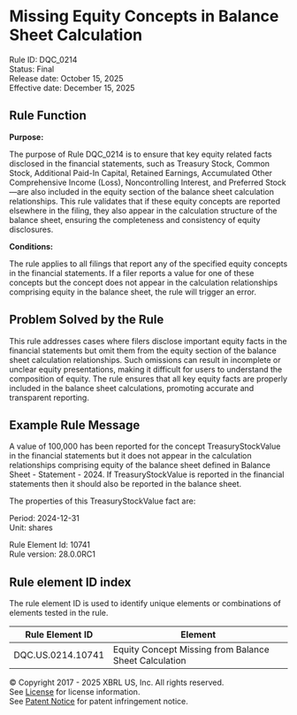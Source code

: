 # Missing Equity Concepts in Balance Sheet Calculation  
Rule ID: DQC_0214  
Status: Final  
Release date: October 15, 2025  
Effective date: December 15, 2025  

## Rule Function

**Purpose:**

The purpose of Rule DQC_0214 is to ensure that key equity related facts disclosed in the financial statements, such as Treasury Stock, Common Stock, Additional Paid-In Capital, Retained Earnings, Accumulated Other Comprehensive Income (Loss), Noncontrolling Interest, and Preferred Stock—are also included in the equity section of the balance sheet calculation relationships. This rule validates that if these equity concepts are reported elsewhere in the filing, they also appear in the calculation structure of the balance sheet, ensuring the completeness and consistency of equity disclosures.

**Conditions:**

The rule applies to all filings that report any of the specified equity concepts in the financial statements. If a filer reports a value for one of these concepts but the concept does not appear in the calculation relationships comprising equity in the balance sheet, the rule will trigger an error.

## Problem Solved by the Rule

This rule addresses cases where filers disclose important equity facts in the financial statements but omit them from the equity section of the balance sheet calculation relationships. Such omissions can result in incomplete or unclear equity presentations, making it difficult for users to understand the composition of equity. The rule ensures that all key equity facts are properly included in the balance sheet calculations, promoting accurate and transparent reporting.

## Example Rule Message

A value of 100,000 has been reported for the concept TreasuryStockValue in the financial statements but it does not appear in the calculation relationships comprising equity of the balance sheet defined in Balance Sheet - Statement - 2024. If TreasuryStockValue is reported in the financial statements then it should also be reported in the balance sheet.  

The properties of this TreasuryStockValue fact are:

Period: 2024-12-31  
Unit: shares  

Rule Element Id: 10741  
Rule version: 28.0.0RC1

## Rule element ID index  
The rule element ID is used to identify unique elements or combinations of elements tested in the rule.

|Rule Element ID|Element|
|--- |--- |
| DQC.US.0214.10741 | Equity Concept Missing from Balance Sheet Calculation |

© Copyright 2017 - 2025 XBRL US, Inc. All rights reserved.  
See [License](https://xbrl.us/dqc-license) for license information.  
See [Patent Notice](https://xbrl.us/dqc-patent) for patent infringement notice.